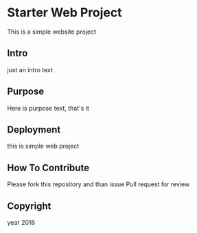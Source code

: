 # Starter Web Project

This is a simple website project

## Intro 
just an intro text 

## Purpose

Here is purpose text, that's it

## Deployment
this is simple web project

## How To Contribute
Please fork this repository and than issue Pull request for review

## Copyright

year 2016